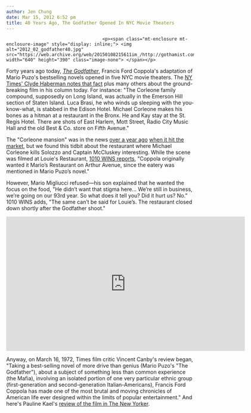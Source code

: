 ```yaml
---
author: Jen Chung
date: Mar 15, 2012 6:52 pm
title: 40 Years Ago, The Godfather Opened In NYC Movie Theaters
---
```


	
										<p><span class="mt-enclosure mt-enclosure-image" style="display: inline;"> <img alt="2012_02_godfather40.jpg" src="https://web.archive.org/web/20150108215611im_/http://gothamist.com/attachments/jen/2012_02_godfather40.jpg" width="640" height="390" class="image-none"> </span></p>

<p>Forty years ago today, <em><a href="https://web.archive.org/web/20150108215611/http://en.wikipedia.org/wiki/The_Godfather">The Godfather</a></em>, Francis Ford Coppola&apos;s adaptation of Mario Puzo&apos;s bestselling novels opened in five NYC movie theaters. The <a href="https://web.archive.org/web/20150108215611/http://cityroom.blogs.nytimes.com/2012/03/15/a-day-to-toast-the-godfather-and-new-york/">NY Times&apos;  Clyde Haberman notes that fact</a> plus many others about the ground-breaking film in his column today. For instance: &quot;The Corleone family compound, supposedly on Long Island, was actually in the Emerson Hill section of Staten Island. Luca Brasi, he who winds up sleeping with the you-know-what, is stabbed in the Edison Hotel. Michael Corleone makes his bones as a hitman at a restaurant in the Bronx. He and Kay stay at the St. Regis Hotel. There are shots of East Harlem, Mott Street, Radio City Music Hall and the old Best &amp; Co. store on Fifth Avenue.&quot;</p>

<p>The &quot;Corleone mansion&quot; was in the news <a href="https://web.archive.org/web/20150108215611/http://gothamist.com/2011/01/20/godfather_house.php">over a year ago</a> <a href="https://web.archive.org/web/20150108215611/http://gothamist.com/2010/12/02/godfather_mansion_for_sale.php">when it hit the market</a>, but we found this tidbit about the restaurant where Michael Corleone kills Solozzo and Captain McCluskey interesting.  While the scene was filmed at Louie&apos;s Restaurant, <a href="https://web.archive.org/web/20150108215611/http://newyork.cbslocal.com/2012/03/15/40-years-later-owners-of-bronx-restaurant-have-no-regrets-in-turning-down-role-in-the-godfather/">1010 WINS reports</a>, &quot;Coppola originally wanted it Mario&#x2019;s Restaurant on Arthur Avenue, since the eatery was mentioned in Mario Puzo&#x2019;s novel.&quot;</p>

<p>However, Mario Migliucci refused&#x2014;his son explained that he wanted the focus on the food, &quot;He didn&#x2019;t want that stigma here... We&#x2019;re still in business, we&#x2019;re going on our 93rd year. So what does it tell you? Did it hurt us? No.&#x201D;  1010 WINS adds, &quot;The same can&#x2019;t be said for Louie&#x2019;s. The restaurant closed down shortly after the Godfather shoot.&quot;</p>

<p><iframe width="640" height="360" src="https://web.archive.org/web/20150108215611if_/http://www.youtube.com/embed/876CZk5r7IM" frameborder="0" allowfullscreen></iframe></p>

<p>Anyway, on March 16, 1972, Times film critic Vincent Canby&apos;s review began, &quot;Taking a best-selling novel of more drive than genius (Mario Puzo&apos;s &quot;The Godfather&quot;), about a subject of something less than common experience (the Mafia), involving an isolated portion of one very particular ethnic group (first-generation and second-generation Italian-Americans), Francis Ford Coppola has made one of the most brutal and moving chronicles of American life ever designed within the limits of popular entertainment.&quot; And here&apos;s Pauline Kael&apos;s <a href="https://web.archive.org/web/20150108215611/http://www.potatoships.com/paulineadobe/index.htm">review of the film in The New Yorker</a>.</p>					
										
									
				